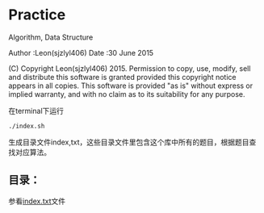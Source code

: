 # Practice

Algorithm, Data Structure

Author :Leon(sjzlyl406)
Date :30 June 2015


(C) Copyright Leon(sjzlyl406) 2015. Permission to copy, use, modify, sell and distribute this software is granted provided this copyright notice appears in all copies. This software is provided "as is" without express or implied warranty, and with no claim as to its suitability for any purpose.


在terminal下运行
```
./index.sh
```
生成目录文件index,txt，这些目录文件里包含这个库中所有的题目，根据题目查找对应算法。


## 目录：

参看[index.txt](https://github.com/sjzlyl406/Practice/blob/master/index.txt)文件

